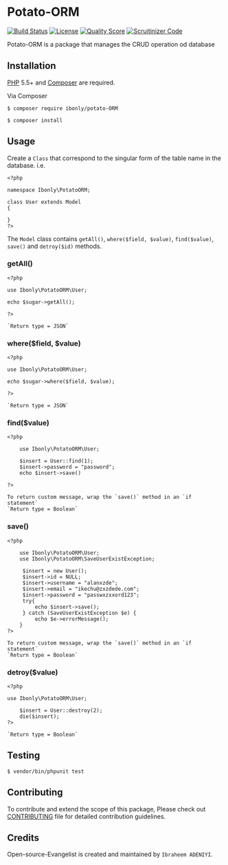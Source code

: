 # Potato-ORM

[![Build Status](https://travis-ci.org/andela-iadeniyi/Potato-ORM.svg)](https://travis-ci.org/andela-iadeniyi/Potato-ORM)
[![License](http://img.shields.io/:license-mit-blue.svg)](https://github.com/andela-iadeniyi/Potato-ORM/blob/master/LICENCE)
[![Quality Score](https://img.shields.io/scrutinizer/g/andela-iadeniyi/Potato-ORM.svg?style=flat-square)](https://scrutinizer-ci.com/g/andela-iadeniyi/Potato-ORM)
[![Scruitinizer Code](https://scrutinizer-ci.com/g/andela-iadeniyi/Potato-ORM/badges/quality-score.png?b=master)](https://scrutinizer-ci.com/g/andela-iadeniyi/Potato-ORM)

Potato-ORM is a package that manages the CRUD operation od database

## Installation

[PHP](https://php.net) 5.5+ and [Composer](https://getcomposer.org) are required.

Via Composer

```
$ composer require ibonly/potato-ORM
```

```
$ composer install
```
## Usage
Create a `Class` that correspond to the singular form of the table name in the database. i.e.

```
<?php

namespace Ibonly\PotatoORM;

class User extends Model
{

}
?>
```
The `Model` class contains `getAll()`, `where($field, $value)`, `find($value)`, `save()` and `detroy($id)` methods.

### getAll()
```
<?php

use Ibonly\PotatoORM\User;

echo $sugar->getAll();

?>
```
    `Return type = JSON`

### where($field, $value)
```
<?php

use Ibonly\PotatoORM\User;

echo $sugar->where($field, $value);

?>
```
    `Return type = JSON`

### find($value)
```
<?php

    use Ibonly\PotatoORM\User;

    $insert = User::find(1);
    $insert->password = "password";
    echo $insert->save()

?>
```
    To return custom message, wrap the `save()` method in an `if statement`
    `Return type = Boolean`

### save()
```
<?php

    use Ibonly\PotatoORM\User;
    use Ibonly\PotatoORM\SaveUserExistException;

     $insert = new User();
     $insert->id = NULL;
     $insert->username = "alanxzde";
     $insert->email = "ikechu@zxzdede.com";
     $insert->password = "passwxzxxord123";
     try{
         echo $insert->save();
     } catch (SaveUserExistException $e) {
         echo $e->errorMessage();
    }
?>
```
    To return custom message, wrap the `save()` method in an `if statement`
    `Return type = Boolean`

### detroy($value)
```
<?php

use Ibonly\PotatoORM\User;

    $insert = User::destroy(2);
    die($insert);
?>
```
    `Return type = Boolean`

## Testing
```
$ vendor/bin/phpunit test
```

## Contributing
To contribute and extend the scope of this package,
Please check out [CONTRIBUTING](CONTRIBUTING.md) file for detailed contribution guidelines.

## Credits

Open-source-Evangelist is created and maintained by `Ibraheem ADENIYI`.